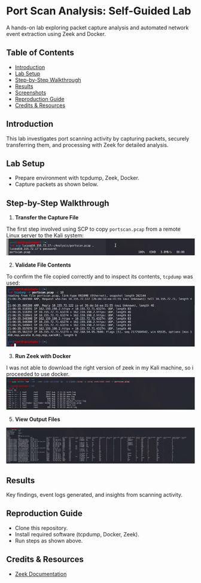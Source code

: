 # Port Scan Analysis: Self-Guided Lab

A hands-on lab exploring packet capture analysis and automated network event extraction using Zeek and Docker.

## Table of Contents
- [Introduction](#introduction)
- [Lab Setup](#lab-setup)
- [Step-by-Step Walkthrough](#step-by-step-walkthrough)
- [Results](#results)
- [Screenshots](#screenshots)
- [Reproduction Guide](#reproduction-guide)
- [Credits & Resources](#credits--resources)

## Introduction
This lab investigates port scanning activity by capturing packets, securely transferring them, and processing with Zeek for detailed analysis.

## Lab Setup

- Prepare environment with tcpdump, Zeek, Docker.
- Capture packets as shown below.

## Step-by-Step Walkthrough

1. **Transfer the Capture File**

The first step involved using SCP to copy `portscan.pcap` from a remote Linux server to the Kali system:
![Tcpdump output](images/scp.jpg)

2. **Validate File Contents**

To confirm the file copied correctly and to inspect its contents, `tcpdump` was used:
![SCP transfer](images/tcpdump_check.jpg)

3. **Run Zeek with Docker**

I was not able to download the right version of zeek in my Kali machine, so i proceeded to use docker. 
![Docker/Zeek analysis](images/docker_run.jpg)

5. **View Output Files**

![Lab output files](images/output.jpg)

## Results
Key findings, event logs generated, and insights from scanning activity.

## Reproduction Guide

- Clone this repository.
- Install required software (tcpdump, Docker, Zeek).
- Run steps as shown above.

## Credits & Resources
- [Zeek Documentation](https://docs.zeek.org/)



